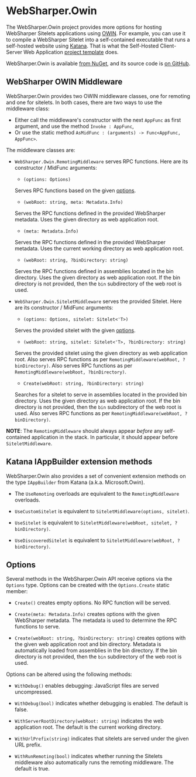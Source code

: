 # WebSharper.Owin

The WebSharper.Owin project provides more options for hosting WebSharper Sitelets applications using [OWIN](http://owin.org/). For example, you can use it to compile a WebSharper Sitelet into a self-contained executable that runs a self-hosted website using [Katana](https://katanaproject.codeplex.com/). That is what the Self-Hosted Client-Server Web Application [project template](ProjectTemplates.md) does.

WebSharper.Owin is available [from NuGet](http://nuget.org/packages/websharper.owin), and its source code is [on GitHub](http://github.com/intellifactory/websharper.owin).


## WebSharper OWIN Middleware

WebSharper.Owin provides two OWIN middleware classes, one for remoting and one for sitelets. In both cases, there are two ways to use the middleware class:

* Either call the middleware's constructor with the next `AppFunc` as first argument, and use the method `Invoke : AppFunc`,
* Or use the static method `AsMidFunc : (arguments) -> Func<AppFunc, AppFunc>`.

The middleware classes are:

* `WebSharper.Owin.RemotingMiddleware` serves RPC functions. Here are its constructor / MidFunc arguments:

    * `(options: Options)`

    Serves RPC functions based on the given [options](#options).

    * `(webRoot: string, meta: Metadata.Info)`

    Serves the RPC functions defined in the provided WebSharper metadata. Uses the given directory as web application root.

    * `(meta: Metadata.Info)`

    Serves the RPC functions defined in the provided WebSharper metadata. Uses the current working directory as web application root.

    * `(webRoot: string, ?binDirectory: string)`

    Serves the RPC functions defined in assemblies located in the bin directory. Uses the given directory as web application root. If the bin directory is not provided, then the `bin` subdirectory of the web root is used.

* `WebSharper.Owin.SiteletMiddleware` serves the provided Sitelet. Here are its constructor / MidFunc arguments:

    * `(options: Options, sitelet: Sitelet<'T>)`

    Serves the provided sitelet with the given [options](#options).

    * `(webRoot: string, sitelet: Sitelet<'T>, ?binDirectory: string)`

    Serves the provided sitelet using the given directory as web application root. Also serves RPC functions as per `RemotingMiddleware(webRoot, ?binDirectory)`. Also serves RPC functions as per `RemotingMiddleware(webRoot, ?binDirectory)`.

    * `Create(webRoot: string, ?binDirectory: string)`

    Searches for a sitelet to serve in assemblies located in the provided bin directory. Uses the given directory as web application root. If the bin directory is not provided, then the `bin` subdirectory of the web root is used. Also serves RPC functions as per `RemotingMiddleware(webRoot, ?binDirectory)`.

**NOTE**: The `RemotingMiddleware` should always appear *before* any self-contained application in the stack. In particular, it should appear before `SiteletMiddleware`.

## Katana IAppBuilder extension methods

WebSharper.Owin also provides a set of convenient extension methods on the type `IAppBuilder` from Katana (a.k.a. Microsoft.Owin).

* The `UseRemoting` overloads are equivalent to the `RemotingMiddleware` overloads.

* `UseCustomSitelet` is equivalent to `SiteletMiddleware(options, sitelet)`.

* `UseSitelet` is equivalent to `SiteletMiddleware(webRoot, sitelet, ?binDirectory)`.

* `UseDiscoveredSitelet` is equivalent to `SiteletMiddleware(webRoot, ?binDirectory)`.


<a name="options"></a>
## Options

Several methods in the WebSharper.Owin API receive options via the `Options` type. Options can be created with the `Options.Create` static member:

* `Create()` creates empty options. No RPC function will be served.

* `Create(meta: Metadata.Info)` creates options with the given WebSharper metadata. The metadata is used to determine the RPC functions to serve.

* `Create(webRoot: string, ?binDirectory: string)` creates options with the given web application root and bin directory. Metadata is automatically loaded from assemblies in the bin directory. If the bin directory is not provided, then the `bin` subdirectory of the web root is used.

Options can be altered using the following methods:

* `WithDebug()` enables debugging: JavaScript files are served uncompressed.

* `WithDebug(bool)` indicates whether debugging is enabled. The default is false.

* `WithServerRootDirectory(webRoot: string)` indicates the web application root. The default is the current working directory.

* `WithUrlPrefix(string)` indicates that sitelets are served under the given URL prefix.

* `WithRunRemoting(bool)` indicates whether running the Sitelets middleware also automatically runs the remoting middleware. The default is true.